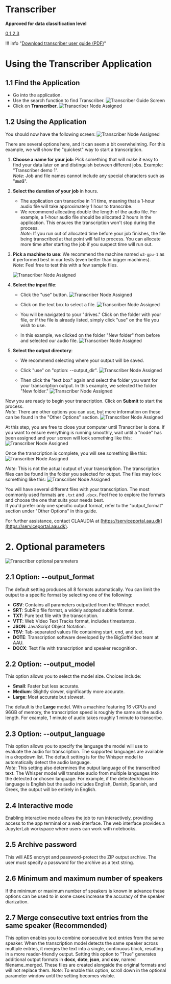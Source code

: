 # Transcriber
**Approved for data classification level**

<a href="https://www.security.aau.dk/data-classification" target="_blank" class="icon-container">
    <span class="icon level-0" title="Approved for public data">0</span>
    <span class="icon level-1" title="Approved for internal data">1</span>
    <span class="icon level-2" title="Approved for confidential data">2</span>
    <span class="icon level-3" title="Approved for strictly confidential data">3</span>
</a>

!!! info "[Download transcriber user guide (PDF)](/assets/transcriber-userguide-1-1.pdf)"
    
# Using the Transcriber Application

## 1.1 Find the Application
- Go into the application.
- Use the search function to find Transcriber.
![Transcriber Guide Screen](/assets/img/UCloud/Transcriberguide16.jpg)
- Click on **Transcriber**.
![Transcriber Node Assigned](/assets/img/UCloud/Transcriberguide17.jpg)


## 1.2 Using the Application
You should now have the following screen:
![Transcriber Node Assigned](/assets/img/UCloud/Transcriberguide18.jpg)

There are several options here, and it can seem a bit overwhelming. For this example, we will show the "quickest" way to start a transcription.

1. **Choose a name for your job**: Pick something that will make it easy to find your data later on and distinguish between different jobs. Example: "Transcriber demo 1".  
   _Note_: Job and file names cannot include any special characters such as "æøå".
   
2. **Select the duration of your job** in hours.
   - The application can transcribe in 1:1 time, meaning that a 1-hour audio file will take approximately 1 hour to transcribe.
   - We recommend allocating double the length of the audio file. For example, a 1-hour audio file should be allocated 2 hours in the application. This ensures the transcription won't stop during the process.  
   _Note_: If you run out of allocated time before your job finishes, the file being transcribed at that point will fail to process. You can allocate more time after starting the job if you suspect time will run out.

3. **Pick a machine to use**: We recommend the machine named `u3-gpu-1` as it performed best in our tests (even better than bigger machines).  
   _Note_: Feel free to test this with a few sample files.
   
   ![Transcriber Node Assigned](/assets/img/UCloud/Transcriberguide19.jpg)


4. **Select the input file**:
   - Click the "use" button.
   ![Transcriber Node Assigned](/assets/img/UCloud/Transcriberguide20.jpg)

   - Click on the text box to select a file.
   ![Transcriber Node Assigned](/assets/img/UCloud/Transcriberguide21.jpg)

   - You will be navigated to your "drives." Click on the folder with your file, or if the file is already listed, simply click "use" on the file you wish to use.
   - In this example, we clicked on the folder "New folder" from before and selected our audio file.
    ![Transcriber Node Assigned](/assets/img/UCloud/Transcriberguide22.jpg)


5. **Select the output directory**:
   - We recommend selecting where your output will be saved.
   - Click "use" on "option: --output_dir".
   ![Transcriber Node Assigned](/assets/img/UCloud/Transcriberguide23.jpg)

   - Then click the "text box" again and select the folder you want for your transcription output. In this example, we selected the folder "New folder."
   ![Transcriber Node Assigned](/assets/img/UCloud/Transcriberguide24.jpg)

Now you are ready to begin your transcription. Click on **Submit** to start the process.  
_Note_: There are other options you can use, but more information on these can be found in the "Other Options" section.
![Transcriber Node Assigned](/assets/img/UCloud/Transcriberguide25)

At this step, you are free to close your computer until Transcriber is done. If you want to ensure everything is running smoothly, wait until a "node" has been assigned and your screen will look something like this:
![Transcriber Node Assigned](/assets/img/UCloud/Transcriberguide26.jpg)

Once the transcription is complete, you will see something like this:
![Transcriber Node Assigned](/assets/img/UCloud/Transcriberguide27.jpg)

_Note_: This is not the actual output of your transcription. The transcription files can be found in the folder you selected for output. The files may look something like this:
![Transcriber Node Assigned](/assets/img/UCloud/Transcriberguide28.jpg)


You will have several different files with your transcription. The most commonly used formats are `.txt` and `.docx`. Feel free to explore the formats and choose the one that suits your needs best.  
If you'd prefer only one specific output format, refer to the "output_format" section under "Other Options" in this guide.

For further assistance, contact CLAAUDIA at [https://serviceportal.aau.dk](https://serviceportal.aau.dk).

# 2. Optional parameters
![Transcriber optional parameters](/assets/img/UCloud/Transcriberguide32.jpg)

## 2.1 Option: --output_format
The default setting produces all 8 formats automatically. You can limit the output to a specific format by selecting one of the following:

- **CSV**: Contains all parameters outputted from the Whisper model.
- **SRT**: SubRip file format, a widely adopted subtitle format.
- **TXT**: Pure text file with the transcription.
- **VTT**: Web Video Text Tracks format, includes timestamps.
- **JSON**: JavaScript Object Notation.
- **TSV**: Tab-separated values file containing start, end, and text.
- **DOTE**: Transcription software developed by the BigSoftVideo team at AAU.
- **DOCX**: Text file with transcription and speaker recognition.

## 2.2 Option: --output_model
This option allows you to select the model size. Choices include:
- **Small**: Faster but less accurate.
- **Medium**: Slightly slower, significantly more accurate.
- **Large**: Most accurate but slowest.

The default is the **Large** model. With a machine featuring 16 vCPUs and 96GB of memory, the transcription speed is roughly the same as the audio length. For example, 1 minute of audio takes roughly 1 minute to transcribe.
## 2.3 Option: --output_language
This option allows you to specify the language the model will use to evaluate the audio for transcription. The supported languages are available in a dropdown list.
The default setting is for the Whisper model to automatically detect the audio language.  
_Note_: This setting also determines the output language of the transcribed text. The Whisper model will translate audio from multiple languages into the detected or chosen language. For example, if the detected/chosen language is English but the audio includes English, Danish, Spanish, and Greek, the output will be entirely in English.
## 2.4 Interactive mode 
Enabling interactive mode allows the job to run interactively, providing access to the app terminal or a web interface. The web interface provides a JupyterLab workspace where users can work with notebooks.
## 2.5 Archive password 
This will AES encrypt and password-protect the ZIP output archive. The user must specify a password for the archive as a text string.
## 2.6 Minimum and maximum number of speakers 
If the minimum or maximum number of speakers is known in advance these options can be used to  in some cases increase the accuracy of the speaker diarization.
## 2.7 Merge consecutive text entries from the same speaker (Recommended)
This option enables you to combine consecutive text entries from the same speaker. When the transcription model detects the same speaker across multiple entries, it merges the text into a single, continuous block, resulting in a more reader-friendly output.
Setting this option to "True" generates additional output formats in **docx**, **dote**, **json**, and **csv**, named filename_merged. These files are created alongside the original formats and will not replace them.
_Note_: To enable this option, scroll down in the optional parameter window until the setting becomes visible.
